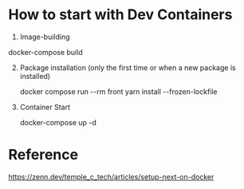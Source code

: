 # How to start with Dev Containers
1. Image-building

  docker-compose build

2. Package installation (only the first time or when a new package is installed)

   docker compose run --rm front yarn install --frozen-lockfile

3. Container Start

    docker-compose up -d

# Reference
https://zenn.dev/temple_c_tech/articles/setup-next-on-docker